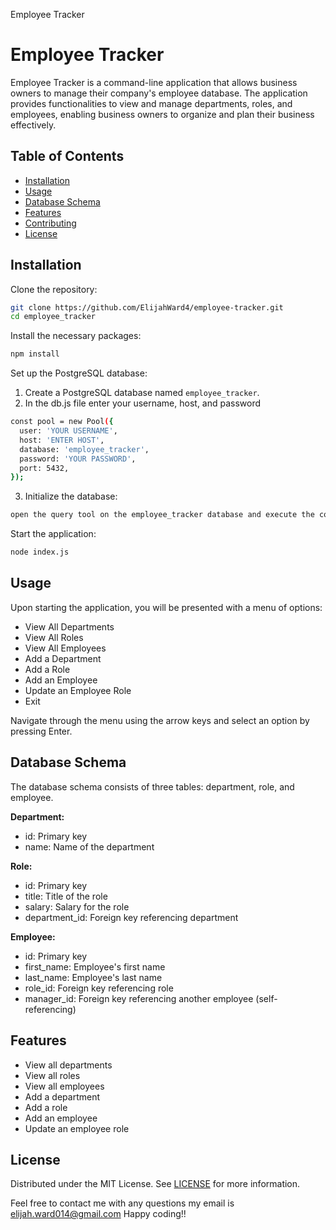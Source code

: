 Employee Tracker
# Employee Tracker

Employee Tracker is a command-line application that allows business owners to manage their company's employee database. The application provides functionalities to view and manage departments, roles, and employees, enabling business owners to organize and plan their business effectively.

## Table of Contents
- [Installation](#installation)
- [Usage](#usage)
- [Database Schema](#database-schema)
- [Features](#features)
- [Contributing](#contributing)
- [License](#license)

## Installation
Clone the repository:
```sh
git clone https://github.com/ElijahWard4/employee-tracker.git
cd employee_tracker
```

Install the necessary packages:
```sh
npm install
```

Set up the PostgreSQL database:
1. Create a PostgreSQL database named `employee_tracker`.
2. In the db.js file enter your username, host, and password
```sh 
const pool = new Pool({
  user: 'YOUR USERNAME',
  host: 'ENTER HOST',
  database: 'employee_tracker',
  password: 'YOUR PASSWORD',
  port: 5432,
});
```
3. Initialize the database:
```sh
open the query tool on the employee_tracker database and execute the code from schema.sql/seeds.sql
```

Start the application:
```sh
node index.js
```

## Usage
Upon starting the application, you will be presented with a menu of options:
- View All Departments
- View All Roles
- View All Employees
- Add a Department
- Add a Role
- Add an Employee
- Update an Employee Role
- Exit

Navigate through the menu using the arrow keys and select an option by pressing Enter.

## Database Schema
The database schema consists of three tables: department, role, and employee.

**Department:**
- id: Primary key
- name: Name of the department

**Role:**
- id: Primary key
- title: Title of the role
- salary: Salary for the role
- department_id: Foreign key referencing department

**Employee:**
- id: Primary key
- first_name: Employee's first name
- last_name: Employee's last name
- role_id: Foreign key referencing role
- manager_id: Foreign key referencing another employee (self-referencing)

## Features
- View all departments
- View all roles
- View all employees
- Add a department
- Add a role
- Add an employee
- Update an employee role

## License
Distributed under the MIT License. See [LICENSE](LICENSE) for more information.

Feel free to contact me with any questions my email is 
elijah.ward014@gmail.com
Happy coding!!